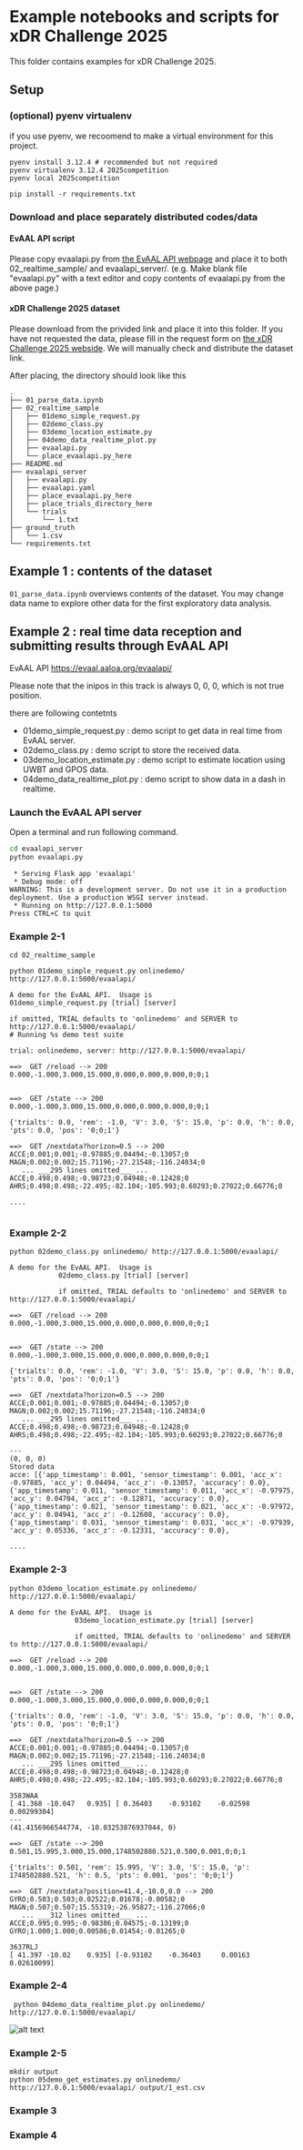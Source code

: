 # Example notebooks and scripts for xDR Challenge 2025



This folder contains examples for xDR Challenge 2025.

## Setup

### (optional) pyenv virtualenv 
if you use pyenv, we recoomend to make a virtual environment for this project.
```
pyenv install 3.12.4 # recommended but not required
pyenv virtualenv 3.12.4 2025competition
pyenv local 2025competition
```

```
pip install -r requirements.txt
```


### Download and place separately distributed codes/data

#### EvAAL API script
Please copy evaalapi.py from [the EvAAL API webpage](https://evaal.aaloa.org/evaalapi/) and place it to both 02_realtime_sample/ and evaalapi_server/.
(e.g. Make blank file "evaalapi.py" with a text editor and copy contents of evaalapi.py from the above page.)

#### xDR Challenge 2025 dataset
Please download from the privided link and place it into this folder.
If you have not requested the data, please fill in the request form on [the xDR Challenge 2025 webside](https://unit.aist.go.jp/rihsa/xDR-Challenge-2025/).
We will manually check and distribute the dataset link.

After placing, the directory should look like this

```
.
├── 01_parse_data.ipynb
├── 02_realtime_sample
│   ├── 01demo_simple_request.py
│   ├── 02demo_class.py
│   ├── 03demo_location_estimate.py
│   ├── 04demo_data_realtime_plot.py
│   ├── evaalapi.py
│   └── place_evaalapi.py_here
├── README.md
├── evaalapi_server
│   ├── evaalapi.py
│   ├── evaalapi.yaml
│   ├── place_evaalapi.py_here
│   ├── place_trials_directory_here
│   └── trials
│       └── 1.txt
├── ground_truth
│   └── 1.csv
└── requirements.txt
```




## Example 1 : contents of the dataset

`01_parse_data.ipynb` overviews contents of the dataset.
You may change data name to explore other data for the first exploratory data analysis.


## Example 2 : real time data reception and submitting results through EvAAL API
EvAAL API 
https://evaal.aaloa.org/evaalapi/


Please note that the inipos in this track is always 0, 0, 0, which is not true position.

there are following contetnts

* 01demo_simple_request.py : demo script to get data in real time from EvAAL server.
* 02demo_class.py : demo script to store the received data.
* 03demo_location_estimate.py : demo script to estimate location using UWBT and GPOS data.
* 04demo_data_realtime_plot.py : demo script to show data in a dash in realtime.


### Launch the EvAAL API server
Open a terminal and run following command.
```bash
cd evaalapi_server
python evaalapi.py
```

```
 * Serving Flask app 'evaalapi'
 * Debug mode: off
WARNING: This is a development server. Do not use it in a production deployment. Use a production WSGI server instead.
 * Running on http://127.0.0.1:5000
Press CTRL+C to quit
```



### Example 2-1

```
cd 02_realtime_sample
```

```
python 01demo_simple_request.py onlinedemo/ http://127.0.0.1:5000/evaalapi/
```


```
A demo for the EvAAL API.  Usage is
01demo_simple_request.py [trial] [server]

if omitted, TRIAL defaults to 'onlinedemo' and SERVER to http://127.0.0.1:5000/evaalapi/
# Running %s demo test suite

trial: onlinedemo, server: http://127.0.0.1:5000/evaalapi/

==>  GET /reload --> 200
0.000,-1.000,3.000,15.000,0.000,0.000,0.000,0;0;1


==>  GET /state --> 200
0.000,-1.000,3.000,15.000,0.000,0.000,0.000,0;0;1

{'trialts': 0.0, 'rem': -1.0, 'V': 3.0, 'S': 15.0, 'p': 0.0, 'h': 0.0, 'pts': 0.0, 'pos': '0;0;1'}

==>  GET /nextdata?horizon=0.5 --> 200
ACCE;0.001;0.001;-0.97885;0.04494;-0.13057;0
MAGN;0.002;0.002;15.71196;-27.21548;-116.24034;0
   ... ___295 lines omitted___ ...   
ACCE;0.498;0.498;-0.98723;0.04948;-0.12428;0
AHRS;0.498;0.498;-22.495;-82.104;-105.993;0.60293;0.27022;0.66776;0

....


```



### Example 2-2

```
python 02demo_class.py onlinedemo/ http://127.0.0.1:5000/evaalapi/
```


```
A demo for the EvAAL API.  Usage is
            02demo_class.py [trial] [server]

            if omitted, TRIAL defaults to 'onlinedemo' and SERVER to http://127.0.0.1:5000/evaalapi/

==>  GET /reload --> 200
0.000,-1.000,3.000,15.000,0.000,0.000,0.000,0;0;1


==>  GET /state --> 200
0.000,-1.000,3.000,15.000,0.000,0.000,0.000,0;0;1

{'trialts': 0.0, 'rem': -1.0, 'V': 3.0, 'S': 15.0, 'p': 0.0, 'h': 0.0, 'pts': 0.0, 'pos': '0;0;1'}

==>  GET /nextdata?horizon=0.5 --> 200
ACCE;0.001;0.001;-0.97885;0.04494;-0.13057;0
MAGN;0.002;0.002;15.71196;-27.21548;-116.24034;0
   ... ___295 lines omitted___ ...   
ACCE;0.498;0.498;-0.98723;0.04948;-0.12428;0
AHRS;0.498;0.498;-22.495;-82.104;-105.993;0.60293;0.27022;0.66776;0

---
(0, 0, 0)
Stored data 
acce: [{'app_timestamp': 0.001, 'sensor_timestamp': 0.001, 'acc_x': -0.97885, 'acc_y': 0.04494, 'acc_z': -0.13057, 'accuracy': 0.0}, {'app_timestamp': 0.011, 'sensor_timestamp': 0.011, 'acc_x': -0.97975, 'acc_y': 0.04704, 'acc_z': -0.12871, 'accuracy': 0.0}, {'app_timestamp': 0.021, 'sensor_timestamp': 0.021, 'acc_x': -0.97972, 'acc_y': 0.04941, 'acc_z': -0.12608, 'accuracy': 0.0}, {'app_timestamp': 0.031, 'sensor_timestamp': 0.031, 'acc_x': -0.97939, 'acc_y': 0.05336, 'acc_z': -0.12331, 'accuracy': 0.0},  

....

```


### Example 2-3

```
python 03demo_location_estimate.py onlinedemo/ http://127.0.0.1:5000/evaalapi/
```

```
A demo for the EvAAL API.  Usage is
                03demo_location_estimate.py [trial] [server]

                if omitted, TRIAL defaults to 'onlinedemo' and SERVER to http://127.0.0.1:5000/evaalapi/

==>  GET /reload --> 200
0.000,-1.000,3.000,15.000,0.000,0.000,0.000,0;0;1


==>  GET /state --> 200
0.000,-1.000,3.000,15.000,0.000,0.000,0.000,0;0;1

{'trialts': 0.0, 'rem': -1.0, 'V': 3.0, 'S': 15.0, 'p': 0.0, 'h': 0.0, 'pts': 0.0, 'pos': '0;0;1'}

==>  GET /nextdata?horizon=0.5 --> 200
ACCE;0.001;0.001;-0.97885;0.04494;-0.13057;0
MAGN;0.002;0.002;15.71196;-27.21548;-116.24034;0
   ... ___295 lines omitted___ ...   
ACCE;0.498;0.498;-0.98723;0.04948;-0.12428;0
AHRS;0.498;0.498;-22.495;-82.104;-105.993;0.60293;0.27022;0.66776;0

3583WAA
[ 41.368 -10.047   0.935] [ 0.36403    -0.93102    -0.02598     0.00299304]
---
(41.4156966544774, -10.03253876937044, 0)

==>  GET /state --> 200
0.501,15.995,3.000,15.000,1748502880.521,0.500,0.001,0;0;1

{'trialts': 0.501, 'rem': 15.995, 'V': 3.0, 'S': 15.0, 'p': 1748502880.521, 'h': 0.5, 'pts': 0.001, 'pos': '0;0;1'}

==>  GET /nextdata?position=41.4,-10.0,0.0 --> 200
GYRO;0.503;0.503;0.02522;0.01678;-0.00582;0
MAGN;0.507;0.507;15.55319;-26.95827;-116.27066;0
   ... ___312 lines omitted___ ...   
ACCE;0.995;0.995;-0.98386;0.04575;-0.13199;0
GYRO;1.000;1.000;0.00586;0.01454;-0.01265;0

3637RLJ
[ 41.397 -10.02    0.935] [-0.93102    -0.36403     0.00163     0.02610099]
```

### Example 2-4

```
 python 04demo_data_realtime_plot.py onlinedemo/ http://127.0.0.1:5000/evaalapi/
```

![alt text](figs/example2-4.png)


### Example 2-5

```
mkdir output
python 05demo_get_estimates.py onlinedemo/ http://127.0.0.1:5000/evaalapi/ output/1_est.csv
```

### Example 3


### Example 4